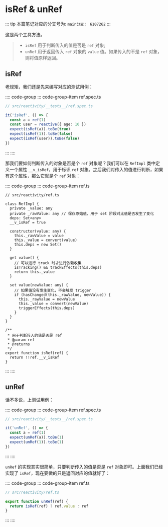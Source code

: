 <!--
 * @Author: luhaifeng666 youzui@hotmail.com
 * @Date: 2022-07-01 14:54:15
 * @LastEditors: luhaifeng666
 * @LastEditTime: 2022-07-03 10:10:55
 * @Description: 
-->

# isRef & unRef

::: tip
本篇笔记对应的分支号为: `main分支： 6107262`
:::

这是两个工具方法。

> - `isRef` 用于判断传入的值是否是 `ref` 对象;
> - `unRef` 用于返回传入 `ref` 对象的 `value` 值。如果传入的不是 `ref` 对象，则将值原样返回。

## isRef

老规矩，我们还是先来编写对应的测试用例：

:::: code-group
::: code-group-item ref.spec.ts

```ts
// src/reactivity/__tests__/ref.spec.ts

it('isRef', () => {
  const a = ref(1)
  const user = reactive({ age: 10 })
  expect(isRef(a)).toBe(true)
  expect(isRef(1)).toBe(false)
  expect(isRef(user)).toBe(false)
})
```

:::
::::

那我们要如何判断传入的对象是否是个 `ref` 对象呢？我们可以在 `RefImpl` 类中定义一个属性 `__v_isRef`，用于标识 `ref` 对象。之后我们对传入的值进行判断，如果有这个属性，那么它就是个 `ref` 对象：

:::: code-group
::: code-group-item ref.ts

```ts{7,36-38}
// src/reactivity/ref.ts

class RefImpl {
  private _value: any
  private _rawValue: any // 保存原始值，用于 set 阶段对比值是否发生了变化
  deps: Set<any>
  __v_isRef = true

  constructor(value: any) {
    this._rawValue = value
    this._value = convert(value)
    this.deps = new Set()
  }

  get value() {
    // 可以进行 track 时才进行依赖收集
    isTracking() && trackEffects(this.deps)
    return this._value
  }

  set value(newValue: any) {
    // 如果值没有发生变化，不会触发 trigger
    if (hasChanged(this._rawValue, newValue)) {
      this._rawValue = newValue
      this._value = convert(newValue)
      triggerEffects(this.deps)
    }
  }
}

/**
 * 用于判断传入的值是否是 ref
 * @param ref 
 * @returns 
 */
export function isRef(ref) {
  return !!ref.__v_isRef
}
```

:::
::::

## unRef

话不多说，上测试用例：

:::: code-group
::: code-group-item ref.spec.ts

```ts
// src/reactivity/__tests__/ref.spec.ts

it('unRef', () => {
  const a = ref(1)
  expect(unRef(a)).toBe(1)
  expect(unRef(1)).toBe(1)
})
```

:::
::::

`unRef` 的实现其实很简单，只要判断传入的值是否是 `ref` 对象即可。上面我们已经实现了 `isRef`，现在要做的只是返回对应的值就好了：

:::: code-group
::: code-group-item ref.ts

```ts
// src/reactivity/ref.ts

export function unRef(ref) {
  return isRef(ref) ? ref.value : ref
}
```

:::
::::
